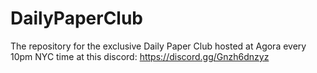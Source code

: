 # DailyPaperClub
The repository for the exclusive Daily Paper Club hosted at Agora every 10pm NYC time at this discord: https://discord.gg/Gnzh6dnzyz
